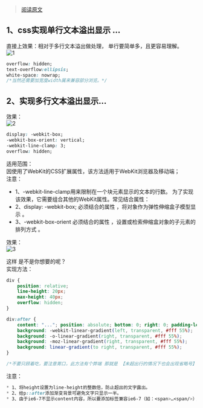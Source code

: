 > [阅读原文](https://segmentfault.com/a/1190000013331105)

## 1、css实现单行文本溢出显示 ...
直接上效果：相对于多行文本溢出做处理， 单行要简单多，且更容易理解。  
![1](https://segmentfault.com/img/remote/1460000013331111?w=237&h=56)  

```CSS
overflow: hidden;
text-overflow:ellipsis;
white-space: nowrap;
/*当然还需要加宽度width属来兼容部分浏览。*/
```
 
## 2、实现多行文本溢出显示...
效果：  
![2](https://segmentfault.com/img/remote/1460000013331112?w=286&h=136) 
```CSS
display: -webkit-box;
-webkit-box-orient: vertical;
-webkit-line-clamp: 3;
overflow: hidden;
```
适用范围：  
因使用了WebKit的CSS扩展属性，该方法适用于WebKit浏览器及移动端；  
注意：  
* 1、-webkit-line-clamp用来限制在一个块元素显示的文本的行数。 为了实现该效果，它需要组合其他的WebKit属性。常见结合属性：
* 2、display: -webkit-box; 必须结合的属性 ，将对象作为弹性伸缩盒子模型显示 。
* 3、-webkit-box-orient 必须结合的属性 ，设置或检索伸缩盒对象的子元素的排列方式 。

效果：  
![3](https://segmentfault.com/img/remote/1460000013331113?w=311&h=152)

这样 是不是你想要的呢？   
实现方法：  
```CSS
div {
    position: relative;
    line-height: 20px;
    max-height: 40px;
    overflow: hidden;
}

div:after {
    content: "..."; position: absolute; bottom: 0; right: 0; padding-left: 40px;
    background: -webkit-linear-gradient(left, transparent, #fff 55%);
    background: -o-linear-gradient(right, transparent, #fff 55%);
    background: -moz-linear-gradient(right, transparent, #fff 55%);
    background: linear-gradient(to right, transparent, #fff 55%);
}

/*不要只顾着吃，要注意胃口，此方法有个弊端 那就是 【未超出行的情况下也会出现省略号】 ，这样会不会很挫！！！ 没办法，只能结合JS 进行优化该方法了。*/
```
注意：  
```CSS
* 1、将height设置为line-height的整数倍，防止超出的文字露出。
* 2、给p::after添加渐变背景可避免文字只显示一半。
* 3、由于ie6-7不显示content内容，所以要添加标签兼容ie6-7（如：<span>…<span/>）；兼容ie8需要将::after替换成:after。
```